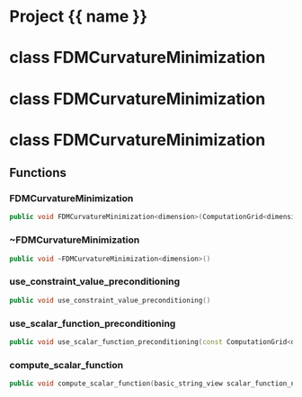 <script setup>
import {useRoute} from 'vitepress'
const {path} = useRoute()
const tokens = path.split('/')
const words = tokens[2].split('-');
for (let i = 0; i < words.length; i++) {
    words[i] = words[i].charAt(0).toUpperCase() + words[i].slice(1);
    words[i] = words[i].replace('geode', 'Geode')
}
const name = words.join('-');
</script>
# Project {{ name }}

# class FDMCurvatureMinimization

# class FDMCurvatureMinimization

# class FDMCurvatureMinimization


## Functions

### FDMCurvatureMinimization

```cpp
public void FDMCurvatureMinimization<dimension>(ComputationGrid<dimension> & grid, const DataConstraintsManager<dimension> & data_constraints)
```


### ~FDMCurvatureMinimization

```cpp
public void ~FDMCurvatureMinimization<dimension>()
```


### use_constraint_value_preconditioning

```cpp
public void use_constraint_value_preconditioning()
```


### use_scalar_function_preconditioning

```cpp
public void use_scalar_function_preconditioning(const ComputationGrid<dimension> & preconditioner_grid, basic_string_view function_name)
```


### compute_scalar_function

```cpp
public void compute_scalar_function(basic_string_view scalar_function_name)
```




